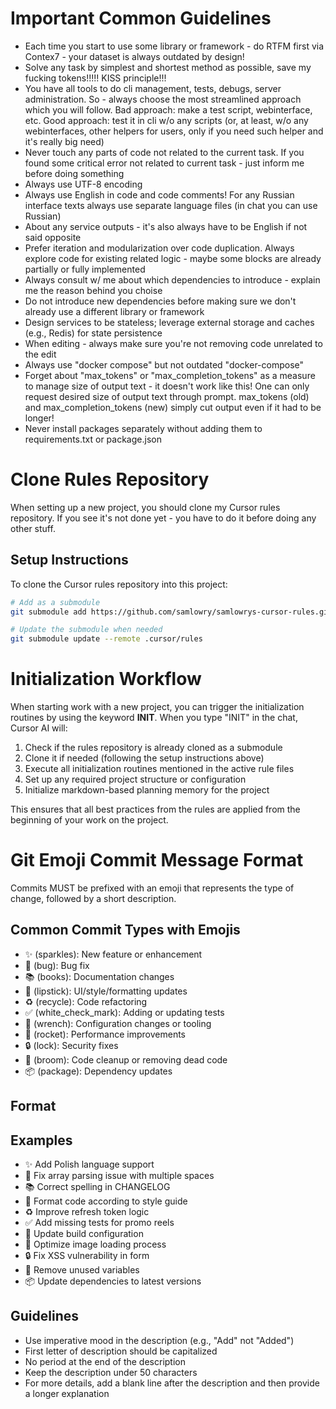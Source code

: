 # Important Common Guidelines

- Each time you start to use some library or framework - do RTFM first via Contex7 - your dataset is always outdated by design!
- Solve any task by simplest and shortest method as possible, save my fucking tokens!!!!! KISS principle!!!
- You have all tools to do cli management, tests, debugs, server administration. So - always choose the most streamlined approach which you will follow. Bad approach: make a test script, webinterface, etc. Good approach: test it in cli w/o any scripts (or, at least, w/o any webinterfaces, other helpers for users, only if you need such helper and it's really big need)
- Never touch any parts of code not related to the current task. If you found some critical error not related to current task - just inform me before doing something
- Always use UTF-8 encoding
- Always use English in code and code comments! For any Russian interface texts always use separate language files (in chat you can use Russian)
- About any service outputs - it's also always have to be English if not said opposite
- Prefer iteration and modularization over code duplication. Always explore code for existing related logic - maybe some blocks are already partially or fully implemented
- Always consult w/ me about which dependencies to introduce - explain me the reason behind you choise
- Do not introduce new dependencies before making sure we don't already use a different library or framework
- Design services to be stateless; leverage external storage and caches (e.g., Redis) for state persistence
- When editing - always make sure you're not removing code unrelated to the edit
- Always use "docker compose" but not outdated "docker-compose"
- Forget about "max_tokens" or "max_completion_tokens" as a measure to manage size of output text - it doesn't work like this! One can only request desired size of output text through prompt. max_tokens (old) and max_completion_tokens (new) simply cut output even if it had to be longer!
- Never install packages separately without adding them to requirements.txt or package.json

# Clone Rules Repository

When setting up a new project, you should clone my Cursor rules repository. If you see it's not done yet - you have to do it before doing any other stuff.

## Setup Instructions

To clone the Cursor rules repository into this project:

```bash
# Add as a submodule
git submodule add https://github.com/samlowry/samlowrys-cursor-rules.git .cursor/rules

# Update the submodule when needed
git submodule update --remote .cursor/rules
```

# Initialization Workflow

When starting work with a new project, you can trigger the initialization routines by using the keyword **INIT**. When you type "INIT" in the chat, Cursor AI will:

1. Check if the rules repository is already cloned as a submodule
2. Clone it if needed (following the setup instructions above)
3. Execute all initialization routines mentioned in the active rule files
4. Set up any required project structure or configuration
5. Initialize markdown-based planning memory for the project

This ensures that all best practices from the rules are applied from the beginning of your work on the project.

# Git Emoji Commit Message Format

Commits MUST be prefixed with an emoji that represents the type of change, followed by a short description.

## Common Commit Types with Emojis
- ✨ (sparkles): New feature or enhancement
- 🐛 (bug): Bug fix
- 📚 (books): Documentation changes
- 💄 (lipstick): UI/style/formatting updates
- ♻️ (recycle): Code refactoring
- ✅ (white_check_mark): Adding or updating tests
- 🔧 (wrench): Configuration changes or tooling
- 🚀 (rocket): Performance improvements
- 🔒 (lock): Security fixes
- 🧹 (broom): Code cleanup or removing dead code
- 📦 (package): Dependency updates

## Format
<emoji> <description>

## Examples
- ✨ Add Polish language support
- 🐛 Fix array parsing issue with multiple spaces
- 📚 Correct spelling in CHANGELOG
- 💄 Format code according to style guide
- ♻️ Improve refresh token logic
- ✅ Add missing tests for promo reels
- 🔧 Update build configuration
- 🚀 Optimize image loading process
- 🔒 Fix XSS vulnerability in form
- 🧹 Remove unused variables
- 📦 Update dependencies to latest versions

## Guidelines
- Use imperative mood in the description (e.g., "Add" not "Added")
- First letter of description should be capitalized
- No period at the end of the description
- Keep the description under 50 characters
- For more details, add a blank line after the description and then provide a longer explanation 
